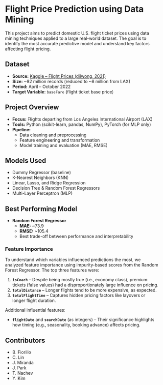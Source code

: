 # Flight Price Prediction using Data Mining

This project aims to predict domestic U.S. flight ticket prices using data mining techniques applied to a large real-world dataset. The goal is to identify the most accurate predictive model and understand key factors affecting flight pricing.

## Dataset

- **Source:** [Kaggle – Flight Prices (dilwong, 2021)](https://www.kaggle.com/datasets/dilwong/flightprices)
- **Size:** ~82 million records (reduced to ~8 million from LAX)
- **Period:** April – October 2022
- **Target Variable:** `baseFare` (flight ticket base price)

## Project Overview

- **Focus:** Flights departing from Los Angeles International Airport (LAX)
- **Tools:** Python (scikit-learn, pandas, NumPy), PyTorch (for MLP only)
- **Pipeline:**
  - Data cleaning and preprocessing
  - Feature engineering and transformation
  - Model training and evaluation (MAE, RMSE)

## Models Used

- Dummy Regressor (baseline)
- K-Nearest Neighbors (KNN)
- Linear, Lasso, and Ridge Regression
- Decision Tree & Random Forest Regressors
- Multi-Layer Perceptron (MLP)

## Best Performing Model

- **Random Forest Regressor**
  - **MAE:** ~73.9
  - **RMSE:** ~105.4
  - Best trade-off between performance and interpretability

### Feature Importance 

To understand which variables influenced predictions the most, we analyzed feature importance using impurity-based scores from the Random Forest Regressor. The top three features were:

1. **`isCoach`** – Despite being mostly true (i.e., economy class), premium tickets (false values) had a disproportionately large influence on pricing.
2. **`totalDistance`** – Longer flights tend to be more expensive, as expected.
3. **`totalFlightTime`** – Captures hidden pricing factors like layovers or longer flight duration.

Additional influential features:
- **`flightDate`** and **`searchDate`** (as integers) – Their significance highlights how timing (e.g., seasonality, booking advance) affects pricing.

## Contributors

- B. Fiorillo
- C. Lin
- J. Miranda
- J. Park
- T. Nachev
- Y. Kim


